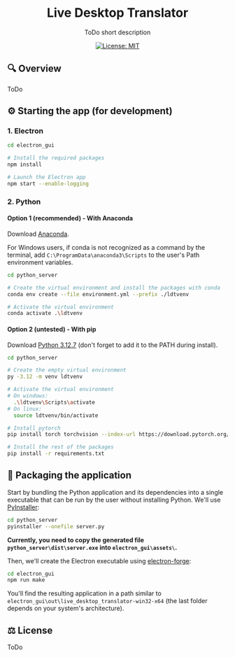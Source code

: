<h1 align="center">
  Live Desktop Translator
</h1>


<p align="center">
  ToDo short description
</p>

<div align="center">

[![License: MIT](https://img.shields.io/badge/License-MIT-yellow.svg)](https://opensource.org/licenses/MIT)
</div>


## 🔍 Overview

ToDo


## ⚙️ Starting the app (for development)

### 1. Electron

```bash
cd electron_gui

# Install the required packages
npm install

# Launch the Electron app
npm start --enable-logging
```


### 2. Python

#### Option 1 (recommended) - With Anaconda

Download [Anaconda](https://www.anaconda.com/download/success).

For Windows users, if conda is not recognized as a command by the terminal, add `C:\ProgramData\anaconda3\Scripts` to the user's Path environment variables.

```bash
cd python_server

# Create the virtual environment and install the packages with conda
conda env create --file environment.yml --prefix ./ldtvenv

# Activate the virtual environment
conda activate .\ldtvenv
```

#### Option 2 (untested) - With pip

Download [Python 3.12.7](https://www.python.org/downloads/release/python-3127/) (don't forget to add it to the PATH during install).

```bash
cd python_server

# Create the empty virtual environment
py -3.12 -m venv ldtvenv

# Activate the virtual environment
# On windows:
  .\ldtvenv\Scripts\activate
# On linux:
  source ldtvenv/bin/activate

# Install pytorch
pip install torch torchvision --index-url https://download.pytorch.org/whl/cu118

# Install the rest of the packages
pip install -r requirements.txt
```


## 💾 Packaging the application

Start by bundling the Python application and its dependencies into a single executable that can be run by the user without installing Python.
We'll use [PyInstaller](https://pyinstaller.org/en/stable/):
```bash
cd python_server
pyinstaller --onefile server.py
```

**Currently, you need to copy the generated file `python_server\dist\server.exe` into `electron_gui\assets\`.**

Then, we'll create the Electron executable using [electron-forge](https://www.electronforge.io/):
```bash
cd electron_gui
npm run make
```

You'll find the resulting application in a path similar to `electron_gui\out\live_desktop_translator-win32-x64` (the last folder depends on your system's architecture).

## ⚖️ License

ToDo
